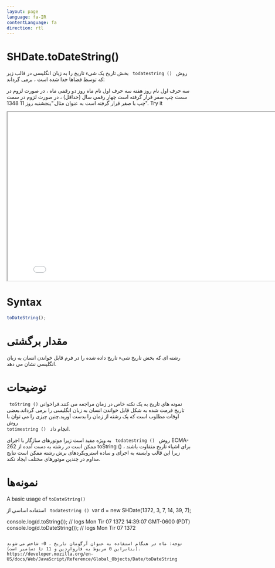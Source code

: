 ```yaml
---
layout: page
language: fa-IR
contentLanguage: fa
direction: rtl
---
```


# SHDate.toDateString()

روش <code dir = "ltr"> todatestring () </code> بخش تاریخ یک شیء تاریخ را به زبان انگلیسی در قالب زیر که توسط فضاها جدا شده است ، برمی گرداند:

سه حرف اول نام روز هفته
سه حرف اول نام ماه
روز دو رقمی ماه ، در صورت لزوم در سمت چپ صفر قرار گرفته است
چهار رقمی سال (حداقل) ، در صورت لزوم در سمت چپ با صفر قرار گرفته است
به عنوان مثال."پنجشنبه روز 11 1348".
Try it

<iframe style="width: 830px; height: 460px;" src="/SHDateTime-js/examples/live.html?function=toDateString" title="MDN Web Docs Interactive Example" loading="lazy"></iframe>
<br/>

# Syntax

```js
toDateString();
```

# مقدار برگشتی

رشته ای که بخش تاریخ شیء تاریخ داده شده را در فرم قابل خواندن انسان به زبان انگلیسی نشان می دهد.

# توضیحات

نمونه های تاریخ به یک نکته خاص در زمان مراجعه می کنند.فراخوانی <code dir = "ltr"> toString () </code> تاریخ فرمت شده به شکل قابل خواندن انسان به زبان انگلیسی را برمی گرداند.بعضی اوقات مطلوب است که یک رشته از زمان را بدست آورید.چنین چیزی را می توان با روش <code dir = "ltr"> totimestring () </code> انجام داد.

روش <code dir = "ltr"> todatestring () </code> به ویژه مفید است زیرا موتورهای سازگار با اجرای ECMA-262 ممکن است در رشته به دست آمده از toString () برای اشیاء تاریخ متفاوت باشند ، زیرا این قالب وابسته به اجرای و ساده استرویکردهای برش رشته ممکن است نتایج مداوم در چندین موتورهای مختلف ایجاد نکند.

# نمونه‌ها

A basic usage of <code dir="ltr">toDateString()</code>

استفاده اساسی از <code dir = "ltr"> todatestring () </code>var d = new SHDate(1372, 3, 7, 14, 39, 7);

console.log(d.toString()); // logs Mon Tir 07 1372 14:39:07 GMT-0600 (PDT)
console.log(d.toDateString()); // logs Mon Tir 07 1372

```

توجه: ماه در هنگام استفاده به عنوان آرگومان تاریخ ، 0- شاخص می شوند (بنابراین 0 مربوط به فارواردین و 11 تا دسامبر است).
https://developer.mozilla.org/en-US/docs/Web/JavaScript/Reference/Global_Objects/Date/toDateString
```
